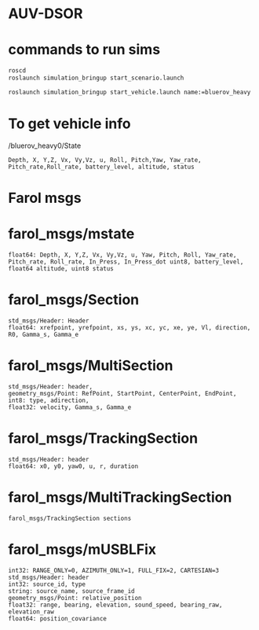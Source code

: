 # AUV-DSOR

# commands to run sims

```sh
roscd
roslaunch simulation_bringup start_scenario.launch
```

```sh
roslaunch simulation_bringup start_vehicle.launch name:=bluerov_heavy
```
# To get vehicle info

/bluerov_heavy0/State
```
Depth, X, Y,Z, Vx, Vy,Vz, u, Roll, Pitch,Yaw, Yaw_rate, Pitch_rate,Roll_rate, battery_level, altitude, status
```

# Farol msgs
# farol_msgs/mstate
```
float64: Depth, X, Y,Z, Vx, Vy,Vz, u, Yaw, Pitch, Roll, Yaw_rate, Pitch_rate, Roll_rate, In_Press, In_Press_dot uint8, battery_level, float64 altitude, uint8 status
```
# farol_msgs/Section
```
std_msgs/Header: Header
float64: xrefpoint, yrefpoint, xs, ys, xc, yc, xe, ye, Vl, direction, R0, Gamma_s, Gamma_e
```

# farol_msgs/MultiSection
```
std_msgs/Header: header, 
geometry_msgs/Point: RefPoint, StartPoint, CenterPoint, EndPoint, 
int8: type, adirection, 
float32: velocity, Gamma_s, Gamma_e
```

# farol_msgs/TrackingSection
```
std_msgs/Header: header
float64: x0, y0, yaw0, u, r, duration
```

# farol_msgs/MultiTrackingSection
```
farol_msgs/TrackingSection sections  
```

# farol_msgs/mUSBLFix
```
int32: RANGE_ONLY=0, AZIMUTH_ONLY=1, FULL_FIX=2, CARTESIAN=3
std_msgs/Header: header
int32: source_id, type
string: source_name, source_frame_id
geometry_msgs/Point: relative_position
float32: range, bearing, elevation, sound_speed, bearing_raw, elevation_raw
float64: position_covariance
```



